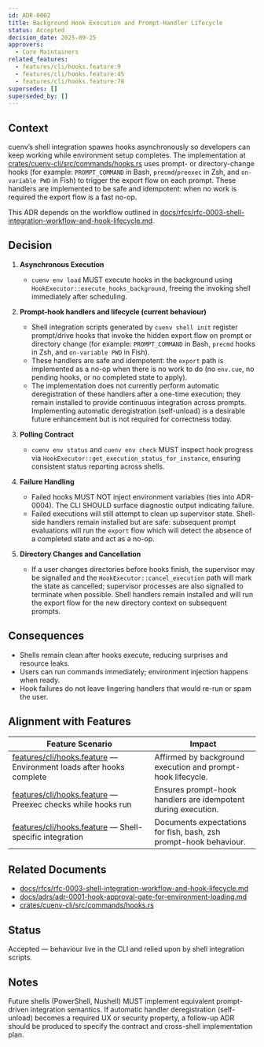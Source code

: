 ```yaml
---
id: ADR-0002
title: Background Hook Execution and Prompt-Handler Lifecycle
status: Accepted
decision_date: 2025-09-25
approvers:
  - Core Maintainers
related_features:
  - features/cli/hooks.feature:9
  - features/cli/hooks.feature:45
  - features/cli/hooks.feature:78
supersedes: []
superseded_by: []
---
```


## Context

cuenv’s shell integration spawns hooks asynchronously so developers can keep working while environment setup completes. The implementation at [crates/cuenv-cli/src/commands/hooks.rs](crates/cuenv-cli/src/commands/hooks.rs:238) uses prompt- or directory-change hooks (for example: `PROMPT_COMMAND` in Bash, `precmd`/`preexec` in Zsh, and `on-variable PWD` in Fish) to trigger the export flow on each prompt. These handlers are implemented to be safe and idempotent: when no work is required the export flow is a fast no-op.

This ADR depends on the workflow outlined in [docs/rfcs/rfc-0003-shell-integration-workflow-and-hook-lifecycle.md](docs/rfcs/rfc-0003-shell-integration-workflow-and-hook-lifecycle.md:1).

## Decision

1. **Asynchronous Execution**

   - `cuenv env load` MUST execute hooks in the background using `HookExecutor::execute_hooks_background`, freeing the invoking shell immediately after scheduling.

2. **Prompt-hook handlers and lifecycle (current behaviour)**

   - Shell integration scripts generated by `cuenv shell init` register prompt/drive hooks that invoke the hidden export flow on prompt or directory change (for example: `PROMPT_COMMAND` in Bash, `precmd` hooks in Zsh, and `on-variable PWD` in Fish).
   - These handlers are safe and idempotent: the `export` path is implemented as a no-op when there is no work to do (no `env.cue`, no pending hooks, or no completed state to apply).
   - The implementation does not currently perform automatic deregistration of these handlers after a one-time execution; they remain installed to provide continuous integration across prompts. Implementing automatic deregistration (self-unload) is a desirable future enhancement but is not required for correctness today.

3. **Polling Contract**

   - `cuenv env status` and `cuenv env check` MUST inspect hook progress via `HookExecutor::get_execution_status_for_instance`, ensuring consistent status reporting across shells.

4. **Failure Handling**

   - Failed hooks MUST NOT inject environment variables (ties into ADR-0004). The CLI SHOULD surface diagnostic output indicating failure.
   - Failed executions will still attempt to clean up supervisor state. Shell-side handlers remain installed but are safe: subsequent prompt evaluations will run the `export` flow which will detect the absence of a completed state and act as a no-op.

5. **Directory Changes and Cancellation**
   - If a user changes directories before hooks finish, the supervisor may be signalled and the `HookExecutor::cancel_execution` path will mark the state as cancelled; supervisor processes are also signalled to terminate when possible. Shell handlers remain installed and will run the export flow for the new directory context on subsequent prompts.

## Consequences

- Shells remain clean after hooks execute, reducing surprises and resource leaks.
- Users can run commands immediately; environment injection happens when ready.
- Hook failures do not leave lingering handlers that would re-run or spam the user.

## Alignment with Features

| Feature Scenario                                                                                    | Impact                                                            |
| --------------------------------------------------------------------------------------------------- | ----------------------------------------------------------------- |
| [features/cli/hooks.feature](features/cli/hooks.feature:9) — Environment loads after hooks complete | Affirmed by background execution and prompt-hook lifecycle.       |
| [features/cli/hooks.feature](features/cli/hooks.feature:45) — Preexec checks while hooks run        | Ensures prompt-hook handlers are idempotent during execution.     |
| [features/cli/hooks.feature](features/cli/hooks.feature:78) — Shell-specific integration            | Documents expectations for fish, bash, zsh prompt-hook behaviour. |

## Related Documents

- [docs/rfcs/rfc-0003-shell-integration-workflow-and-hook-lifecycle.md](docs/rfcs/rfc-0003-shell-integration-workflow-and-hook-lifecycle.md:1)
- [docs/adrs/adr-0001-hook-approval-gate-for-environment-loading.md](docs/adrs/adr-0001-hook-approval-gate-for-environment-loading.md:1)
- [crates/cuenv-cli/src/commands/hooks.rs](crates/cuenv-cli/src/commands/hooks.rs:238)

## Status

Accepted — behaviour live in the CLI and relied upon by shell integration scripts.

## Notes

Future shells (PowerShell, Nushell) MUST implement equivalent prompt-driven integration semantics. If automatic handler deregistration (self-unload) becomes a required UX or security property, a follow-up ADR should be produced to specify the contract and cross-shell implementation plan.
